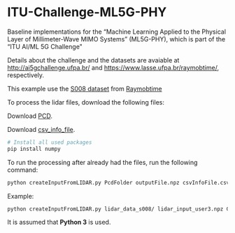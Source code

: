 # ITU-Challenge-ML5G-PHY
Baseline implementations for the  “Machine Learning Applied to the Physical Layer of Millimeter-Wave MIMO Systems” (ML5G-PHY), which is part of the “ITU AI/ML 5G Challenge"

Details about the challenge and the datasets are avaiable at http://ai5gchallenge.ufpa.br/ and https://www.lasse.ufpa.br/raymobtime/, respectively.

This example use the [S008 dataset](https://nextcloud.lasseufpa.org/s/FQgjXx7r52c7Ww9) from [Raymobtime](https://www.lasse.ufpa.br/raymobtime/)

To process the lidar files, download the following files:

Download [PCD](https://nextcloud.lasseufpa.org/s/X4AyXLYKrdfp7np).

Download [csv_info_file](https://nextcloud.lasseufpa.org/s/bZi69AXBjJ8ExgA).

```bash
# Install all used packages
pip install numpy
``` 

To run the processing after already had the files, run the following command:

```bash
python createInputFromLIDAR.py PcdFolder outputFile.npz csvInfoFile.csv indexOfTheAnalyzedUser
```

Example:
```bash
python createInputFromLIDAR.py lidar_data_s008/ lidar_input_user3.npz CoordVehiclesRxPerScene_s008.csv 3
```

It is assumed that **Python 3** is used.
